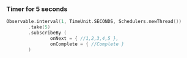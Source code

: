 ### Timer for 5 seconds

```kotlin
Observable.interval(1, TimeUnit.SECONDS, Schedulers.newThread())
        .take(5)
        .subscribeBy (
                onNext = { //1,2,3,4,5 },
                onComplete = { //Complete }
        )
```